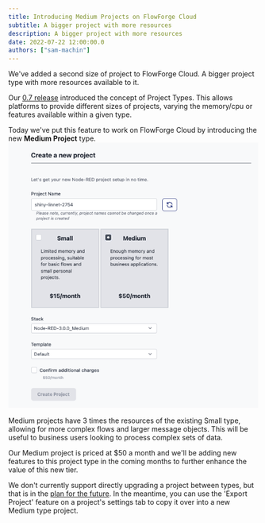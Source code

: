 ```yaml
---
title: Introducing Medium Projects on FlowForge Cloud
subtitle: A bigger project with more resources
description: A bigger project with more resources
date: 2022-07-22 12:00:00.0
authors: ["sam-machin"]
---
```

We've added a second size of project to FlowForge Cloud. A bigger project type with more resources available to it.
<!--more-->

Our [0.7 release](https://flowforge.com/blog/2022/07/flowforge-07-released/) introduced the concept of Project Types. This allows platforms to provide different sizes of projects, varying the memory/cpu or features available within a given type.

Today we've put this feature to work on FlowForge Cloud by introducing the new **Medium Project** type.
![](./images/project-type.png)

Medium projects have 3 times the resources of the existing Small type, allowing for more complex flows and larger message objects. This will be useful to business users looking to process complex sets of data.

Our Medium project is priced at $50 a month and we'll be adding new features to this project type in the coming months to further enhance the value of this new tier.

We don't currently support directly upgrading a project between types, but that is in the [plan for the future](https://github.com/flowforge/flowforge/issues/595). In the meantime, you can use the 'Export Project' feature on a project's settings tab to copy it over into a new Medium type project.




